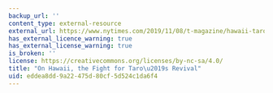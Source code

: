 ```yaml
---
backup_url: ''
content_type: external-resource
external_url: https://www.nytimes.com/2019/11/08/t-magazine/hawaii-taro.html
has_external_licence_warning: true
has_external_license_warning: true
is_broken: ''
license: https://creativecommons.org/licenses/by-nc-sa/4.0/
title: "On Hawaii, the Fight for Taro\u2019s Revival"
uid: eddea8dd-9a22-475d-80cf-5d524c1da6f4
---
```

